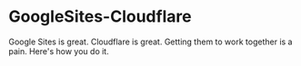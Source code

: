 # GoogleSites-Cloudflare
Google Sites is great. Cloudflare is great. Getting them to work together is a pain. Here's how you do it.
